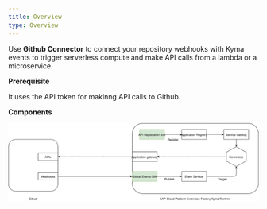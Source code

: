```yaml
---
title: Overview
type: Overview
---
```


Use **Github Connector** to connect your repository webhooks with Kyma events to trigger serverless compute and make API calls from a lambda or a microservice.

**Prerequisite**

It uses the API token for makinng API calls to Github.

**Components**

![architecture](https://raw.githubusercontent.com/abbi-gaurav/kyma-connectors/master/addons/github-connector-0.0.1/docs/assets/github-connector.svg)

